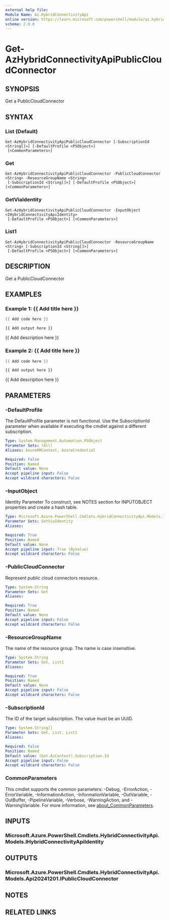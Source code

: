 ```yaml
---
external help file:
Module Name: Az.HybridConnectivityApi
online version: https://learn.microsoft.com/powershell/module/az.hybridconnectivityapi/get-azhybridconnectivityapipubliccloudconnector
schema: 2.0.0
---
```


# Get-AzHybridConnectivityApiPublicCloudConnector

## SYNOPSIS
Get a PublicCloudConnector

## SYNTAX

### List (Default)
```
Get-AzHybridConnectivityApiPublicCloudConnector [-SubscriptionId <String[]>] [-DefaultProfile <PSObject>]
 [<CommonParameters>]
```

### Get
```
Get-AzHybridConnectivityApiPublicCloudConnector -PublicCloudConnector <String> -ResourceGroupName <String>
 [-SubscriptionId <String[]>] [-DefaultProfile <PSObject>] [<CommonParameters>]
```

### GetViaIdentity
```
Get-AzHybridConnectivityApiPublicCloudConnector -InputObject <IHybridConnectivityApiIdentity>
 [-DefaultProfile <PSObject>] [<CommonParameters>]
```

### List1
```
Get-AzHybridConnectivityApiPublicCloudConnector -ResourceGroupName <String> [-SubscriptionId <String[]>]
 [-DefaultProfile <PSObject>] [<CommonParameters>]
```

## DESCRIPTION
Get a PublicCloudConnector

## EXAMPLES

### Example 1: {{ Add title here }}
```powershell
{{ Add code here }}
```

```output
{{ Add output here }}
```

{{ Add description here }}

### Example 2: {{ Add title here }}
```powershell
{{ Add code here }}
```

```output
{{ Add output here }}
```

{{ Add description here }}

## PARAMETERS

### -DefaultProfile
The DefaultProfile parameter is not functional.
Use the SubscriptionId parameter when available if executing the cmdlet against a different subscription.

```yaml
Type: System.Management.Automation.PSObject
Parameter Sets: (All)
Aliases: AzureRMContext, AzureCredential

Required: False
Position: Named
Default value: None
Accept pipeline input: False
Accept wildcard characters: False
```

### -InputObject
Identity Parameter
To construct, see NOTES section for INPUTOBJECT properties and create a hash table.

```yaml
Type: Microsoft.Azure.PowerShell.Cmdlets.HybridConnectivityApi.Models.IHybridConnectivityApiIdentity
Parameter Sets: GetViaIdentity
Aliases:

Required: True
Position: Named
Default value: None
Accept pipeline input: True (ByValue)
Accept wildcard characters: False
```

### -PublicCloudConnector
Represent public cloud connectors resource.

```yaml
Type: System.String
Parameter Sets: Get
Aliases:

Required: True
Position: Named
Default value: None
Accept pipeline input: False
Accept wildcard characters: False
```

### -ResourceGroupName
The name of the resource group.
The name is case insensitive.

```yaml
Type: System.String
Parameter Sets: Get, List1
Aliases:

Required: True
Position: Named
Default value: None
Accept pipeline input: False
Accept wildcard characters: False
```

### -SubscriptionId
The ID of the target subscription.
The value must be an UUID.

```yaml
Type: System.String[]
Parameter Sets: Get, List, List1
Aliases:

Required: False
Position: Named
Default value: (Get-AzContext).Subscription.Id
Accept pipeline input: False
Accept wildcard characters: False
```

### CommonParameters
This cmdlet supports the common parameters: -Debug, -ErrorAction, -ErrorVariable, -InformationAction, -InformationVariable, -OutVariable, -OutBuffer, -PipelineVariable, -Verbose, -WarningAction, and -WarningVariable. For more information, see [about_CommonParameters](http://go.microsoft.com/fwlink/?LinkID=113216).

## INPUTS

### Microsoft.Azure.PowerShell.Cmdlets.HybridConnectivityApi.Models.IHybridConnectivityApiIdentity

## OUTPUTS

### Microsoft.Azure.PowerShell.Cmdlets.HybridConnectivityApi.Models.Api20241201.IPublicCloudConnector

## NOTES

## RELATED LINKS

